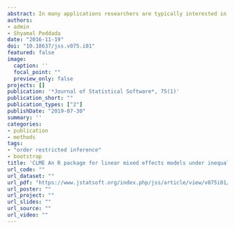 ```yaml
---
abstract: In many applications researchers are typically interested in testing for inequality constraints in the context of linear fixed effects and mixed effects models. Although there exists a large body of literature for performing statistical inference under inequality constraints, user friendly statistical software implementing such methods is lacking, especially in the context of linear fixed and mixed effects models. In this article we introduce **CLME**, a package in the **R** language that can be used for testing a broad collection of inequality constraints. It uses residual bootstrap based methodology which is reasonably robust to non-normality as well as heteroscedasticity. The package is illustrated using two data sets. The package also contains a graphical user interface built using the shiny package.
authors:
- admin
- Shyamal Peddada
date: "2016-11-19"
doi: "10.18637/jss.v075.i01"
featured: false
image:
  caption: ''
  focal_point: ""
  preview_only: false
projects: []
publication: '*Journal of Statistical Software*, 75(1)'
publication_short: ""
publication_types: ["2"]
publishDate: "2019-07-30"
summary: ''
categories:
- publication
- methods
tags: 
- "order restricted inference"
- bootstrap
title: 'CLME An R package for linear mixed effects models under inequality constraints'
url_code: ""
url_dataset: ""
url_pdf: "https://www.jstatsoft.org/index.php/jss/article/view/v075i01/v75i01.pdf"
url_poster: ""
url_project: ""
url_slides: ""
url_source: ""
url_video: ""
---
```



